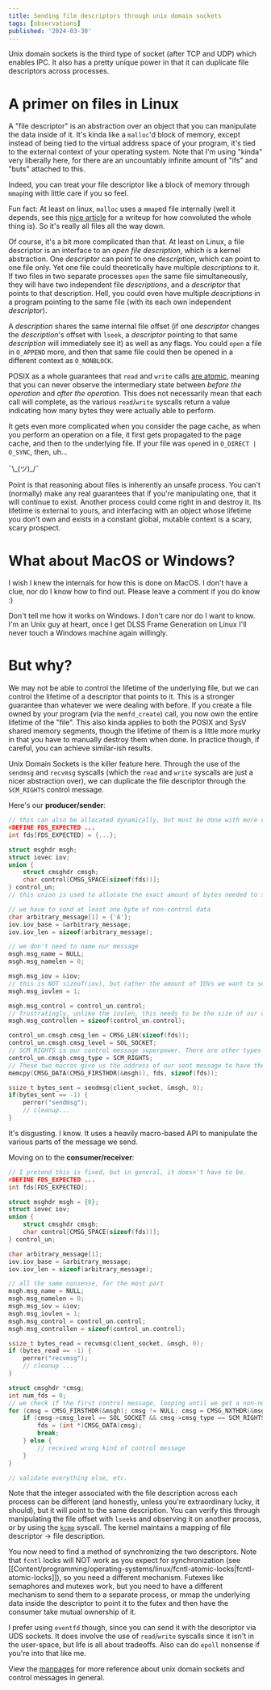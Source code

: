 ```yaml
---
title: Sending file descriptors through unix domain sockets
tags: [observations]
published: '2024-03-30'
---
```


Unix domain sockets is the third type of socket (after TCP and UDP) which enables IPC. It also has a pretty unique power in that it can duplicate file descriptors across processes.

# A primer on files in Linux

A "file descriptor" is an abstraction over an object that you can manipulate the data inside of it. It's kinda like a `malloc`'d block of memory, except instead of being tied to the virtual address space of your program, it's tied to the external context of your operating system. Note that I'm using "kinda" very liberally here, for there are an uncountably infinite amount of "ifs" and "buts" attached to this.

Indeed, you can treat your file descriptor like a block of memory through `mmap`ing with little care if you so feel.

Fun fact: At least on linux, `malloc` uses a `mmap`ed file internally (well it depends, see this [nice article](https://utcc.utoronto.ca/%7Ecks/space/blog/unix/SbrkVersusMmap) for a writeup for how convoluted the whole thing is). So it's really all files all the way down.

Of course, it's a bit more complicated than that. At least on Linux, a file descriptor is an interface to an _open file description_, which is a kernel abstraction. One _descriptor_ can point to one _description_, which can point to one file only. Yet one file could theoretically have multiple _descriptions_ to it. If two files in two separate processes `open` the same file simultaneously, they will have two independent file _descriptions_, and a _descriptor_ that points to that description. Hell, you could even have multiple _descriptions_ in a program pointing to the same file (with its each own independent _descriptor_).

A _description_ shares the same internal file offset (if one _descriptor_ changes the _description_'s offset with `lseek`, a _descriptor_ pointing to that same _description_ will immediately see it) as well as any flags. You could `open` a file in `O_APPEND` more, and then that same file could then be opened in a different context as `O_NONBLOCK`.

POSIX as a whole guarantees that `read` and `write` calls [are atomic](https://pubs.opengroup.org/onlinepubs/9699919799.2018edition/functions/V2_chap02.html#tag_15_09_07), meaning that you can never observe the intermediary state between _before the operation_ and _after the operation_. This does not necessarily mean that each call will complete, as the various `read`/`write` syscalls return a value indicating how many bytes they were actually able to perform.

It gets even more complicated when you consider the page cache, as when you perform an operation on a file, it first gets propagated to the page cache, and then to the underlying file. If your file was `open`ed in `O_DIRECT | O_SYNC`, then, uh...

¯\\\_(ツ)\_/¯

Point is that reasoning about files is inherently an unsafe process. You can't (normally) make any real guarantees that if you're manipulating one, that it will continue to exist. Another process could come right in and destroy it. Its lifetime is external to yours, and interfacing with an object whose lifetime you don't own and exists in a constant global, mutable context is a scary, scary prospect.

# What about MacOS or Windows?

I wish I knew the internals for how this is done on MacOS. I don't have a clue, nor do I know how to find out. Please leave a comment if you do know :)

Don't tell me how it works on Windows. I don't care nor do I want to know. I'm an Unix guy at heart, once I get DLSS Frame Generation on Linux I'll never touch a Windows machine again willingly.

# But why?

We may not be able to control the lifetime of the underlying file, but we can control the lifetime of a descriptor that points to it. This is a stronger guarantee than whatever we were dealing with before. If you create a file owned by your program (via the `memfd_create`) call, you now own the entire lifetime of the "file". This also kinda applies to both the POSIX and SysV shared memory segments, though the lifetime of them is a little more murky in that you have to manually destroy them when done. In practice though, if careful, you can achieve similar-ish results.

Unix Domain Sockets is the killer feature here. Through the use of the `sendmsg` and `recvmsg` syscalls (which the `read` and `write` syscalls are just a nicer abstraction over), we can duplicate the file descriptor through the `SCM_RIGHTS` control message.

Here's our **producer/sender**:

```c
// this can also be allocated dynamically, but must be done with more care
#DEFINE FDS_EXPECTED ...
int fds[FDS_EXPECTED] = {...};

struct msghdr msgh;
struct iovec iov;
union {
	struct cmsghdr cmsgh;
	char control[CMSG_SPACE(sizeof(fds))];
} control_un;
// this union is used to allocate the exact amount of bytes needed to send len(fds) amount of fds.

// we have to send at least one byte of non-control data
char arbitrary_message[1] = {'A'};
iov.iov_base = &arbitrary_message;
iov.iov_len = sizeof(arbitrary_message);

// we don't need to name our message
msgh.msg_name = NULL;
msgh.msg_namelen = 0;

msgh.msg_iov = &iov;
// this is NOT sizeof(iov), but rather the amount of IOVs we want to send (since we could send multiple).
msgh.msg_iovlen = 1;

msgh.msg_control = control_un.control;
// frustratingly, unlike the iovlen, this needs to be the size of our control_un buffer...
msgh.msg_controllen = sizeof(control_un.control);

control_un.cmsgh.cmsg_len = CMSG_LEN(sizeof(fds));
control_un.cmsgh.cmsg_level = SOL_SOCKET;
// SCM_RIGHTS is our control message superpower. There are other types as well.
control_un.cmsgh.cmsg_type = SCM_RIGHTS;
// These two macros give us the address of our sent message to have the data associated with the control message to be written into.
memcpy(CMSG_DATA(CMSG_FIRSTHDR(&msgh)), fds, sizeof(fds));

ssize_t bytes_sent = sendmsg(client_socket, &msgh, 0);
if(bytes_sent == -1) {
	perror("sendmsg");
	// cleanup...
}
```

It's disgusting. I know. It uses a heavily macro-based API to manipulate the various parts of the message we send.

Moving on to the **consumer/receiver**:

```c
// I pretend this is fixed, but in general, it doesn't have to be.
#DEFINE FDS_EXPECTED ...
int fds[FDS_EXPECTED];

struct msghdr msgh = {0};
struct iovec iov;
union {
	struct cmsghdr cmsgh;
	char control[CMSG_SPACE(sizeof(fds))];
} control_un;

char arbitrary_message[1];
iov.iov_base = &arbitrary_message;
iov.iov_len = sizeof(arbitrary_message);

// all the same nonsense, for the most part
msgh.msg_name = NULL;
msgh.msg_namelen = 0;
msgh.msg_iov = &iov;
msgh.msg_iovlen = 1;
msgh.msg_control = control_un.control;
msgh.msg_controllen = sizeof(control_un.control);

ssize_t bytes_read = recvmsg(client_socket, &msgh, 0);
if (bytes_read == -1) {
	perror("recvmsg");
	// cleanup ...
}

struct cmsghdr *cmsg;
int num_fds = 0;
// we check if the first control message, looping until we get a non-null one
for (cmsg = CMSG_FIRSTHDR(&msgh); cmsg != NULL; cmsg = CMSG_NXTHDR(&msgh, cmsg)) {
	if (cmsg->cmsg_level == SOL_SOCKET && cmsg->cmsg_type == SCM_RIGHTS) {
		fds = (int *)CMSG_DATA(cmsg);
		break;
	} else {
		// received wrong kind of control message
	}
}

// validate everything else, etc.
```

Note that the integer associated with the file description across each process can be different (and honestly, unless you're extraordinary lucky, it should), but it will point to the same description. You can verify this through manipulating the file offset with `lseek`s and observing it on another process, or by using the [`kcmp`](https://man7.org/linux/man-pages/man2/kcmp.2.html) syscall. The kernel maintains a mapping of file descriptor -> file description.

You now need to find a method of synchronizing the two descriptors. Note that `fcntl` locks will NOT work as you expect for synchronization (see [[Content/programming/operating-systems/linux/fcntl-atomic-locks|fcntl-atomic-locks]]), so you need a different mechanism. Futexes like semaphores and mutexes work, but you need to have a different mechanism to send them to a separate process, or mmap the underlying data inside the descriptor to point it to the futex and then have the consumer take mutual ownership of it.

I prefer using `eventfd` though, since you can send it with the descriptor via UDS sockets. It does involve the use of `read`/`write` syscalls since it isn't in the user-space, but life is all about tradeoffs. Also can do `epoll` nonsense if you're into that like me.

View the [manpages](https://man7.org/linux/man-pages/man7/unix.7.html) for more reference about unix domain sockets and control messages in general.
